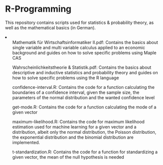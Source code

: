# R-Programming
This repository contains scripts used for statistics & probability theory, as well as the mathematical basics (in German).
<li>
<ul>Mathematik für Wirtschaftsinformatiker II.pdf: Contains the basics about single variable and multi variable calculus applied to an economic background and guides on how to solve specific problems using Maple CAS</ul>
<ul>Wahrscheinlichkeitstheorie & Statistik.pdf: Contains the basics about descriptive and inductive statistics and probability theory and guides on how to solve specific problems using the R language</ul>
<ul>confidence-interval.R: Contains the code for a function calculating the boundaries of a confidence interval, given the sample size, the parameters of the normal distribution and the wanted confidence level</ul>
<ul>get-mode.R: Contains the code for a function calculating the mode of a given vector</ul>
<ul>maximum-likelihood.R: Contains the code for maximum likelihood estimation used for machine learning for a given vector and a distribution, albeit only the normal distribution, the Poisson distribution, the exponential distribution and the binomial distribution are implemented.</ul>
<ul>t-standardization.R: Contains the code for a function for standardizing a given vector, the mean of the null hypothesis is needed</ul>
</li>
